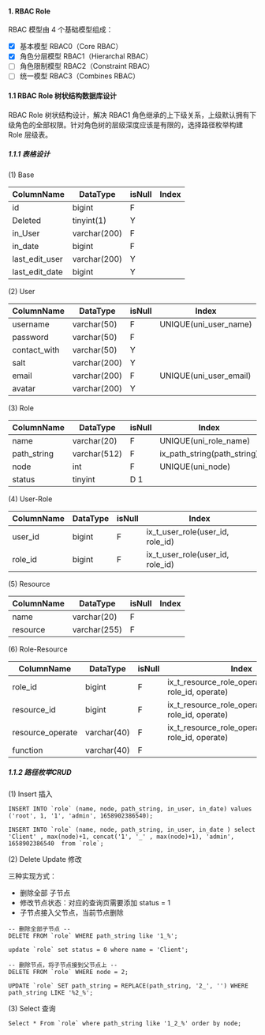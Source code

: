 #### 1. RBAC Role

RBAC 模型由 4 个基础模型组成：
- [x] 基本模型 RBAC0（Core RBAC）
- [x] 角色分层模型 RBAC1（Hierarchal RBAC）
- [ ] 角色限制模型 RBAC2（Constraint RBAC）
- [ ] 统一模型 RBAC3（Combines RBAC）

#### 1.1 RBAC Role 树状结构数据库设计

RBAC Role 树状结构设计，解决 RBAC1 角色继承的上下级关系，上级默认拥有下级角色的全部权限。针对角色树的层级深度应该是有限的，选择路径枚举构建Role 层级表。

##### 1.1.1  表格设计

(1) Base

| ColumnName     | DataType     | isNull | Index |
| -------------- | ------------ | ------ | ----- |
| id             | bigint       | F      |       |
| Deleted        | tinyint(1)   | Y      |       |
| in_User        | varchar(200) | F      |       |
| in_date        | bigint       | F      |       |
| last_edit_user | varchar(200) | Y      |       |
| last_edit_date | bigint       | Y      |       |

(2) User

| ColumnName   | DataType     | isNull | Index                  |
| ------------ | ------------ | ------ | ---------------------- |
| username     | varchar(50)  | F      | UNIQUE(uni_user_name)  |
| password     | varchar(50)  | F      |                        |
| contact_with | varchar(50)  | Y      |                        |
| salt         | varchar(200) | Y      |                        |
| email        | varchar(200) | F      | UNIQUE(uni_user_email) |
| avatar       | varchar(200) | Y      |                        |

(3) Role

| ColumnName  | DataType     | isNull  | Index                       |
| ----------- | ------------ | ------- | --------------------------- |
| name        | varchar(20)  | F       | UNIQUE(uni_role_name)       |
| path_string | varchar(512) | F       | ix_path_string(path_string) |
| node        | int          | F       | UNIQUE(uni_node)            |
| status      | tinyint      | D     1 |                             |

(4) User-Role

| ColumnName | DataType | isNull | Index                             |
| ---------- | -------- | ------ | --------------------------------- |
| user_id    | bigint   | F      | ix_t_user_role(user_id,  role_id) |
| role_id    | bigint   | F      | ix_t_user_role(user_id,  role_id) |

(5) Resource

| ColumnName | DataType     | isNull | Index |
| ---------- | ------------ | ------ | ----- |
| name       | varchar(20)  | F      |       |
| resource   | varchar(255) | F      |       |

 (6) Role-Resource

| ColumnName       | DataType    | isNull | Index                                                      |
| ---------------- | ----------- | ------ | ---------------------------------------------------------- |
| role_id          | bigint      | F      | ix_t_resource_role_operate(resource_id,  role_id, operate) |
| resource_id      | bigint      | F      | ix_t_resource_role_operate(resource_id,  role_id, operate) |
| resource_operate | varchar(40) | F      | ix_t_resource_role_operate(resource_id,  role_id, operate) |
| function         | varchar(40) | F      |                                                            |

##### 1.1.2 路径枚举CRUD

(1) Insert 插入

```mysql
INSERT INTO `role` (name, node, path_string, in_user, in_date) values ('root', 1, '1', 'admin', 1658902386540);

INSERT INTO `role` (name, node, path_string, in_user, in_date ) select 'Client' , max(node)+1, concat('1', '_' , max(node)+1), 'admin', 1658902386540  from `role`; 
```

(2) Delete Update 修改

三种实现方式： 

- 删除全部 子节点
- 修改节点状态：对应的查询页需要添加  status = 1
- 子节点接入父节点，当前节点删除  

```mysql
-- 删除全部子节点 --
DELETE FROM `role` WHERE path_string like '1_%';

update `role` set status = 0 where name = 'Client';

-- 删除节点，将子节点接到父节点上 --
DELETE FROM `role` WHERE node = 2;

UPDATE `role` SET path_string = REPLACE(path_string, '2_', '') WHERE path_string LIKE '%2_%';

```

(3) Select  查询

```mysql
Select * From `role` where path_string like '1_2_%' order by node;
```

